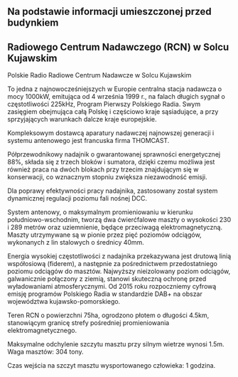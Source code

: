 ## Na podstawie informacji umieszczonej przed budynkiem 
## Radiowego Centrum Nadawczego (RCN) w Solcu Kujawskim

Polskie Radio
Radiowe Centrum Nadawcze w Solcu Kujawskim

To jedna z najnowocześniejszych w Europie centralna stacja nadawcza o mocy 1000kW, 
emitująca od 4 września 1999 r., na falach długich sygnał o częstotliwości 225kHz, 
Program Pierwszy Polskiego Radia. Swym zasięgiem obejmująca całą Polskę i częściowo
kraje sąsiadujące, a przy sprzyjających warunkach dalcze kraje europejskie.

Kompleksowym dostawcą aparatury nadawczej najnowszej generacji i systemu antenowego
jest francuska firma THOMCAST.

Półprzewodnikowy nadajnik o gwarantowanej sprawności energetycznej 88%, składa się z 
trzech bloków i sumatora, dzięki czemu możliwa jest również praca na dwóch blokach
przy trzecim znajdującym się w konserwacji, co wznacznym stopniu zwiększa niezawodność 
emisji. 

Dla poprawy efektywności pracy nadajnika, zastosowany został system dynamicznej 
regulacji poziomu fali nośnej DCC.

System antenowy, o maksymalnym promieniowaniu w kierunku południowo-wschodnim,
tworzą dwa ćwierćfalowe maszty o wysokości 230 i 289 metrów oraz uziemnienie, będące
przeciwagą elektromagnetyczną. Maszty utrzymywane są w pionie przez pięć poziomów 
odciągów, wykonanych z lin stalowych o średnicy 40mm.

Energia wysokiej częstotliwości z nadajnika przekazywana jest drutową linią współosiową 
(fiderem), a następnie za pośrednictwem przedostatniego poziomu odciągów do masztów.
Najwyższy nieizolowany poziom odciągów, galwanicznie połączony z ziemią, stanowi 
skuteczną ochronę przed wyładowaniami atmosferycznymi.
Od 2015 roku rozpoczniemy cyfrową emisję programów Polskiego Radia w standardzie DAB+
na obszar województwa kujawsko-pomorskiego.

Teren RCN o powierzchni 75ha, ogrodzono płotem o długości 4.5km, stanowiącym granicę
strefy pośredniej promieniowania elektromagnetycznego.

Maksymalne odchylenie szczytu masztu przy silnym wietrze wynosi 1.5m.
Waga masztów: 304 tony.

Czas wejścia na szczyt masztu wysportowanego człowieka: 1 godzina.